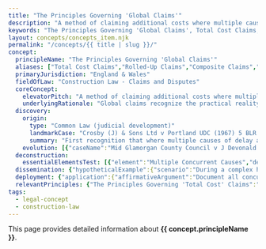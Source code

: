 ```yaml
---
title: "The Principles Governing 'Global Claims'"
description: "A method of claiming additional costs where multiple causes of delay and disruption are so interlinked that their individual effects cannot be practically separated, allowing recovery based on total impact rather than cause-by-cause analysis."
keywords: "The Principles Governing 'Global Claims', Total Cost Claims, Rolled-Up Claims, Composite Claims, Cumulative Claims, Construction Law - Claims and Disputes, England & Wales, construction law, legal concept"
layout: concepts/concepts_item.njk
permalink: "/concepts/{{ title | slug }}/"
concept:
  principleName: "The Principles Governing 'Global Claims'"
  aliases: ["Total Cost Claims","Rolled-Up Claims","Composite Claims","Cumulative Claims"]
  primaryJurisdiction: "England & Wales"
  fieldOfLaw: "Construction Law - Claims and Disputes"
  coreConcept:
    elevatorPitch: "A method of claiming additional costs where multiple causes of delay and disruption are so interlinked that their individual effects cannot be practically separated, allowing recovery based on total impact rather than cause-by-cause analysis."
    underlyingRationale: "Global claims recognize the practical reality that in complex construction projects, multiple concurrent causes of delay and disruption create synergistic effects that are impossible to separate precisely, while still requiring sufficient causal connection to justify recovery."
  discovery:
    origin:
      type: "Common Law (judicial development)"
      landmarkCase: "Crosby (J) & Sons Ltd v Portland UDC (1967) 5 BLR 121"
      summary: "First recognition that where multiple causes of delay are so complex and interrelated that separation is impractical, global claims may be acceptable if overall causal connection established."
    evolution: [{"caseName":"Mid Glamorgan County Council v J Devonald Williams & Partner (1992) 29 Con LR 129","year":1992,"contribution":"Established that global claims require proof of causation between events claimed for and loss suffered, rejecting purely arithmetical approaches."},{"caseName":"John Doyle Construction Ltd v Laing Management (Scotland) Ltd [2004] BLR 295","year":2004,"contribution":"Scottish court clarified that global claims must still establish causal connection and cannot be used simply to avoid burden of detailed analysis where separation is possible."}]
  deconstruction:
    essentialElementsTest: [{"element":"Multiple Concurrent Causes","description":"There must be multiple events or causes of delay/disruption that occurred during overlapping periods."},{"element":"Practical Impossibility of Separation","description":"It must be genuinely impractical to separate the individual effects of different causes due to their complex interaction."},{"element":"Overall Causal Connection","description":"There must be proven causal link between the events claimed for and the total loss suffered, even if individual contributions cannot be quantified."},{"element":"Detailed Record of Events","description":"Comprehensive contemporaneous records of all events and their timing must be available to support the global approach."}]
  dissemination: {"hypotheticalExample":{"scenario":"During a complex hospital project, the contractor experiences: delayed design information from consultants, multiple variations ordered by client, defective specifications requiring rework, weather delays, and acceleration instructions - all occurring concurrently over 8 months. The combined effect causes significant disruption and additional costs totaling £2M, but separating individual effects is impossible due to overlapping impacts on resources, programming, and workflow.","outcome":"A global claim approach may succeed if the contractor can prove: all claimed events actually occurred and were not their fault; the events were so interlinked that separation is genuinely impractical; overall causal connection exists between the events and £2M loss; and detailed records support the total cost calculation. Courts would scrutinize whether individual separation was truly impossible."},"audienceAdaptation":{"forClient":"Global claims let you recover costs where multiple problems hit your project simultaneously and created a 'perfect storm' that's impossible to untangle. However, courts are suspicious of global claims as they're often used to avoid detailed analysis. You must prove it's genuinely impossible to separate individual causes and maintain excellent records throughout. Success requires demonstrating clear links between all claimed events and your losses, excluding any problems you caused yourself.","forLawyer":"Global claims require careful case management and evidential preparation. Key requirements: establish genuine practical impossibility of separation through expert evidence; prove overall causation while excluding claimant's contributory factors; maintain detailed contemporary records of all events and impacts; consider whether any individual causes can be separated out; prepare for detailed scrutiny of whether global approach is justified. Alternative approaches like 'composite claims' for partial separation may be more successful."}}
  deployment: {"application":{"affirmativeArgument":"Document all concurrent events with precise timing and impacts; engage experts to demonstrate practical impossibility of separation; establish clear overall causal connection between claimed events and total loss; exclude all claimant-caused factors; present detailed contemporary records supporting total cost approach.","defensiveArgument":"Challenge whether individual causes can be practically separated; dispute overall causation by identifying alternative causes; highlight claimant's contributory factors; question reliability of cost records; argue for detailed cause-and-effect analysis rather than global approach."},"legalConsequence":"If successfully applied, enables recovery of total demonstrable loss caused by multiple concurrent events without need to quantify individual contributions, though burden remains on claimant to prove overall causation and exclude their own contributory factors."}
  relevantPrinciples: {"The Principles Governing 'Total Cost' Claims":"Related approach focusing on total project cost overrun rather than specific events, with similar causation requirements","The Doctrine of Waiver (Waiver by Election and Waiver by Estoppel)":"May affect ability to claim globally if some events were waived or variations accepted without reservation","Constructive Acceleration of Works":"Often forms part of global claims where acceleration instructions compound other delays and disruptions"}
tags: 
  - legal-concept
  - construction-law
---
```


This page provides detailed information about **{{ concept.principleName }}**.
